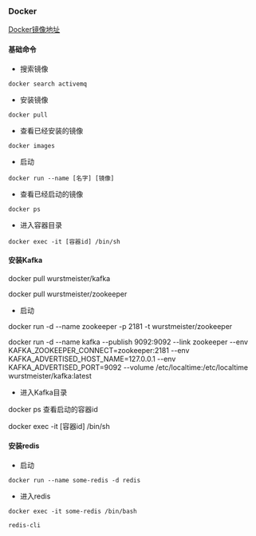 ### Docker

[Docker镜像地址](https://hub.docker.com)


#### 基础命令

- 搜索镜像 

```shell
docker search activemq
```

- 安装镜像

```shell
docker pull
```

- 查看已经安装的镜像

```shell
docker images
```

- 启动

```shell
docker run --name [名字] [镜像] 
```

- 查看已经启动的镜像

```shell
docker ps
```

- 进入容器目录

```shell
docker exec -it [容器id] /bin/sh
```

#### 安装Kafka

docker pull wurstmeister/kafka 

docker pull wurstmeister/zookeeper 


- 启动

docker run -d --name zookeeper -p 2181 -t wurstmeister/zookeeper

docker run -d --name kafka --publish 9092:9092 --link zookeeper --env KAFKA_ZOOKEEPER_CONNECT=zookeeper:2181 --env KAFKA_ADVERTISED_HOST_NAME=127.0.0.1 --env KAFKA_ADVERTISED_PORT=9092 --volume /etc/localtime:/etc/localtime wurstmeister/kafka:latest  

- 进入Kafka目录

docker ps 查看启动的容器id

docker exec -it [容器id] /bin/sh

#### 安装redis

- 启动

```shell
docker run --name some-redis -d redis
```
- 进入redis

```shell
docker exec -it some-redis /bin/bash

redis-cli 
```

